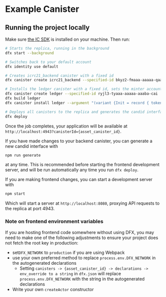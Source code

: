 # Example Canister

## Running the project locally

Make sure [the IC SDK](https://internetcomputer.org/docs/current/developer-docs/setup/install/) is installed on your machine. Then run:

```bash
# Starts the replica, running in the background
dfx start --background

# Switches back to your default account
dfx identity use default

# Creates icrc21_backend canister with a fixed id
dfx canister create icrc21_backend --specified-id bkyz2-fmaaa-aaaaa-qaaaq-cai

# Installs the ledger canister with a fixed id, sets the minter account as minter and current (default) identity as the canister's controller 
dfx canister create ledger --specified-id ryjl3-tyaaa-aaaaa-aaaba-cai
dfx build ledger
dfx canister install ledger --argument "(variant {Init = record { token_name = \"DEV\"; token_symbol = \"DEV\"; transfer_fee = 1; metadata = vec {}; minting_account = record {owner = principal \"bkyz2-fmaaa-aaaaa-qaaaq-cai\";}; initial_balances = vec {}; archive_options = record {num_blocks_to_archive = 1000000; trigger_threshold = 1000000; controller_id = principal \"$(dfx identity get-principal)\"}; }})"

# Deploys all canisters to the replica and generates the candid interface
dfx deploy
```

Once the job completes, your application will be available at `http://localhost:4943?canisterId={asset_canister_id}`.

If you have made changes to your backend canister, you can generate a new candid interface with

```bash
npm run generate
```

at any time. This is recommended before starting the frontend development server, and will be run automatically any time you run `dfx deploy`.

If you are making frontend changes, you can start a development server with

```bash
npm start
```

Which will start a server at `http://localhost:8080`, proxying API requests to the replica at port 4943.

### Note on frontend environment variables

If you are hosting frontend code somewhere without using DFX, you may need to make one of the following adjustments to ensure your project does not fetch the root key in production:

- set`DFX_NETWORK` to `production` if you are using Webpack
- use your own preferred method to replace `process.env.DFX_NETWORK` in the autogenerated declarations
  - Setting `canisters -> {asset_canister_id} -> declarations -> env_override to a string` in `dfx.json` will replace `process.env.DFX_NETWORK` with the string in the autogenerated declarations
- Write your own `createActor` constructor
